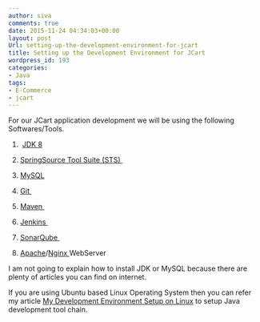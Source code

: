 ```yaml
---
author: siva
comments: true
date: 2015-11-24 04:34:03+00:00
layout: post
Url: setting-up-the-development-environment-for-jcart
title: Setting up the Development Environment for JCart
wordpress_id: 193
categories:
- Java
tags:
- E-Commerce
- jcart
---
```


For our JCart application development we will be using the following Softwares/Tools.



	
  1.  [JDK 8](http://www.oracle.com/technetwork/java/javase/downloads/index.html)

	
  2. [SpringSource Tool Suite (STS) ](https://spring.io/tools/sts/all)

	
  3. [MySQL](https://www.mysql.com/downloads/)

	
  4. [Git ](https://git-scm.com/download/win)

	
  5. [Maven ](https://maven.apache.org/download.cgi)

	
  6. [Jenkins ](https://jenkins-ci.org/)

	
  7. [SonarQube ](http://www.sonarqube.org/)

	
  8. [Apache](https://httpd.apache.org/)/[Nginx ](https://www.nginx.com/)WebServer




I am not going to explain how to install JDK or MySQL because there are plenty of articles you can find on internet.

If you are using Ubuntu based Linux Operating System then you can refer my article [My Development Environment Setup on Linux](http://sivalabs.in/my-development-environment-setup-on-linux/) to setup Java development tool chain.
